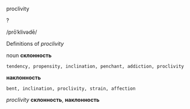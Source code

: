 proclivity

?

/prōˈklivədē/

Definitions of _proclivity_

noun
**склонность**

    tendency, propensity, inclination, penchant, addiction, proclivity
**наклонность**

    bent, inclination, proclivity, strain, affection

_proclivity_
**склонность**, **наклонность**